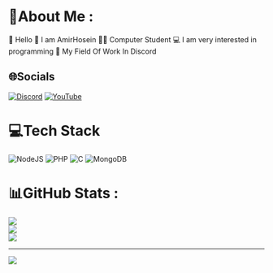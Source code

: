 # 💫About Me :
👋 Hello
🧑 I am AmirHosein
👨‍🎓 Computer Student
💻 I am very interested in programming
🤖 My Field Of Work In Discord

## 🌐Socials
[![Discord](https://img.shields.io/badge/Discord-%237289DA.svg?logo=discord&logoColor=white)](htttps://discord.gg/https://discord.gg/5A7ZbMvmZM) [![YouTube](https://img.shields.io/badge/YouTube-%23FF0000.svg?logo=YouTube&logoColor=white)](https://youtube.com/c/UCYc7mRXL00GVhWogDoU06yw) 

# 💻Tech Stack
![NodeJS](https://img.shields.io/badge/node.js-6DA55F?style=flat&logo=node.js&logoColor=white) ![PHP](https://img.shields.io/badge/php-%23777BB4.svg?style=flat&logo=php&logoColor=white) ![C](https://img.shields.io/badge/c-%2300599C.svg?style=flat&logo=c&logoColor=white) ![MongoDB](https://img.shields.io/badge/MongoDB-%234ea94b.svg?style=flat&logo=mongodb&logoColor=white)
# 📊GitHub Stats :
![](https://github-readme-stats.vercel.app/api?username=0DANGER0&theme=radical&hide_border=false&include_all_commits=true&count_private=false)<br/>
![](https://github-readme-streak-stats.herokuapp.com/?user=0DANGER0&theme=radical&hide_border=false)<br/>
![](https://github-readme-stats.vercel.app/api/top-langs/?username=0DANGER0&theme=radical&hide_border=false&include_all_commits=true&count_private=false&layout=compact)

---
[![](https://visitcount.itsvg.in/api?id=0DANGER0&icon=4&color=0)](https://visitcount.itsvg.in)
